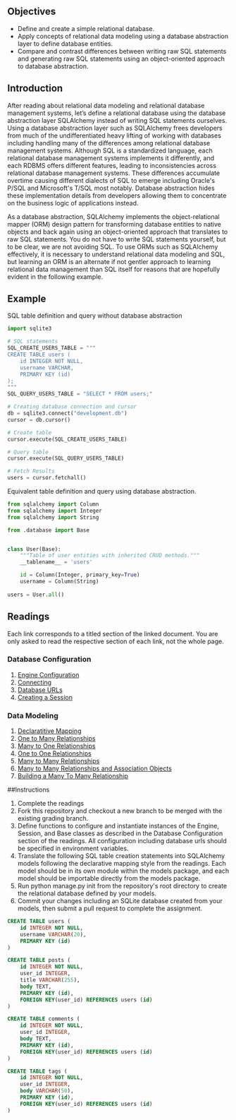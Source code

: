 ## Objectives
- Define and create a simple relational database.
- Apply concepts of relational data modeling using a database abstraction layer
to define database entities.
- Compare and contrast differences between writing raw SQL statements and generating
raw SQL statements using an object-oriented approach to database abstraction. 

## Introduction
After reading about relational data modeling and relational database management
systems, let’s define a relational database using the database abstraction layer
SQLAlchemy instead of writing SQL statements ourselves. Using a database
abstraction layer such as SQLAlchemy frees developers from much of the
undifferentiated heavy lifting of working with databases including handling
many of the differences among relational database management systems. Although
SQL is a standardized language, each relational database management systems
implements it differently, and each RDBMS offers different features, leading to
inconsistencies across relational database management systems. These differences
accumulate overtime causing different dialects of SQL to emerge including Oracle's
P/SQL and Microsoft's T/SQL most notably. Database abstraction hides these
implementation details from developers allowing them to concentrate on the
business logic of applications instead.

As a database abstraction, SQLAlchemy implements the object-relational mapper
(ORM) design pattern for transforming database entities to native objects and 
back again using an object-oriented approach that translates to raw SQL
statements. You do not have to write SQL statements yourself, but to be clear,
we are not avoiding SQL. To use ORMs such as SQLAlchemy effectively, it is
necessary to understand relational data modeling and SQL, but learning an ORM
is an alternate if not gentler approach to learning relational data management
than SQL itself for reasons that are hopefully evident in the following example.


## Example

SQL table definition and query without database abstraction
```python
import sqlite3

# SQL statements
SQL_CREATE_USERS_TABLE = """
CREATE TABLE users (
	id INTEGER NOT NULL, 
	username VARCHAR, 
	PRIMARY KEY (id)
);
"""
SQL_QUERY_USERS_TABLE = "SELECT * FROM users;"

# Creating database connection and cursor
db = sqlite3.connect("development.db")
cursor = db.cursor()

# Create table
cursor.execute(SQL_CREATE_USERS_TABLE)

# Query table
cursor.execute(SQL_QUERY_USERS_TABLE)

# Fetch Results
users = cursor.fetchall()
```
Equivalent table definition and query using database abstraction.
```python
from sqlalchemy import Column
from sqlalchemy import Integer
from sqlalchemy import String

from .database import Base


class User(Base):
    """Table of user entities with inherited CRUD methods."""
    __tablename__ = 'users'

    id = Column(Integer, primary_key=True)
    username = Column(String)
    
users = User.all()
```





## Readings
Each link corresponds to a titled section of the linked document. You are only
asked to read the respective section of each link, not the whole page.

### Database Configuration
1. [Engine Configuration](https://docs.sqlalchemy.org/en/latest/core/engines.html#engine-configuration)
2. [Connecting](https://docs.sqlalchemy.org/en/latest/orm/tutorial.html#connecting)
3. [Database URLs](https://docs.sqlalchemy.org/en/latest/core/engines.html#database-urls)
2. [Creating a Session](https://docs.sqlalchemy.org/en/latest/orm/tutorial.html#creating-a-session)
### Data Modeling
1. [Declaratitive Mapping](https://docs.sqlalchemy.org/en/latest/orm/mapping_styles.html#declarative-mapping)
2. [One to Many Relationships](https://docs.sqlalchemy.org/en/latest/orm/basic_relationships.html#one-to-many)
3. [Many to One Relationships](https://docs.sqlalchemy.org/en/latest/orm/basic_relationships.html#many-to-one)
4. [One to One Relationships](https://docs.sqlalchemy.org/en/latest/orm/basic_relationships.html#one-to-one)
5. [Many to Many Relationships](https://docs.sqlalchemy.org/en/latest/orm/basic_relationships.html#many-to-many)
6. [Many to Many Relationships and Association Objects](https://docs.sqlalchemy.org/en/latest/orm/basic_relationships.html#association-object)
7. [Building a Many To Many Relationship](https://docs.sqlalchemy.org/en/latest/orm/tutorial.html#orm-tutorial-many-to-many)


##Instructions
1. Complete the readings
2. Fork this repository and checkout a new branch to be merged with the existing
grading branch.
3. Define functions to configure and instantiate instances of the Engine, Session,
and Base classes as described in the Database Configuration section of the readings.
All configuration including database urls should be specified in environment variables.
4. Translate the following SQL table creation statements into SQLAlchemy models
following the declarative mapping style from the readings. Each model should be
in its own module within the models package, and each model should be importable
directly from the models package.
5. Run python manage.py init from the repository's root directory to create the
relational database defined by your models.
6. Commit your changes including an SQLite database created from your models,
then submit a pull request to complete the assignment.


```sql
CREATE TABLE users (
	id INTEGER NOT NULL, 
	username VARCHAR(20), 
	PRIMARY KEY (id)
)
```

```sql
CREATE TABLE posts (
	id INTEGER NOT NULL, 
	user_id INTEGER, 
	title VARCHAR(255), 
	body TEXT, 
	PRIMARY KEY (id), 
 	FOREIGN KEY(user_id) REFERENCES users (id)
)
```

```sql
CREATE TABLE comments (
	id INTEGER NOT NULL, 
	user_id INTEGER, 
	body TEXT, 
	PRIMARY KEY (id), 
	FOREIGN KEY(user_id) REFERENCES users (id)
)
```

```sql
CREATE TABLE tags (
	id INTEGER NOT NULL, 
	user_id INTEGER, 
	body VARCHAR(50), 
	PRIMARY KEY (id), 
	FOREIGN KEY(user_id) REFERENCES users (id)
)
```


```sql

```
